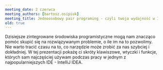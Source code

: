 ```yaml
---
meeting_date: 2 czerwca
meeting_authors: [bartosz.osipiuk]
meeting_title: Jednoosobowy pair programing - czyli twoja wydajność w IntelliJ IDEA
old: true
---
```

Dzisiejsze zintegrowane środowiska programistyczne mogą nam znacząco pomóc skupić się na rozwiązywanym problemie, o ile im na to pozwolimy. Nie warto tracić czasu na to, co narzędzie może zrobić za nas szybciej i dokładniej. W tej prezentacji pokażę ci skróty klawiszowe, wtyczki i funkcje, których sam najczęściej używam podczas pracy w jednym z najpopularniejszych IDE - IntelliJ IDEA.